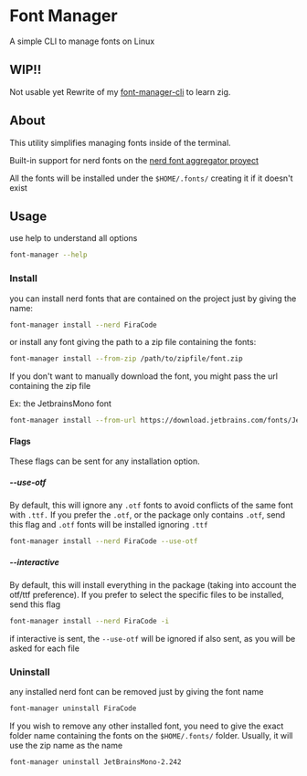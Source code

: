# Font Manager
A simple CLI to manage fonts on Linux

## WIP!!
Not usable yet
Rewrite of my [font-manager-cli](https://github.com/E-ricus/font-manager-cli) to learn zig.

## About
This utility simplifies managing fonts inside of the terminal.

Built-in support for nerd fonts on the [nerd font aggregator proyect](https://github.com/ryanoasis/nerd-fonts/)

All the fonts will be installed under the `$HOME/.fonts/` creating it if it doesn't exist

## Usage
use help to understand all options
```sh
font-manager --help
```

### Install
you can install nerd fonts that are contained on the project just by giving the name:
```sh
font-manager install --nerd FiraCode
```

or install any font giving the path to a zip file containing the fonts:
```sh
font-manager install --from-zip /path/to/zipfile/font.zip
```

If you don't want to manually download the font, you might pass the url containing the zip file

Ex: the JetbrainsMono font
```sh
font-manager install --from-url https://download.jetbrains.com/fonts/JetBrainsMono-2.242.zip
```

#### Flags
These flags can be sent for any installation option.

##### --use-otf
By default, this will ignore any `.otf` fonts to avoid conflicts of the same font with `.ttf.`
If you prefer the `.otf`, or the package only contains `.otf`, send this flag and `.otf` fonts will be installed ignoring `.ttf`
```sh
font-manager install --nerd FiraCode --use-otf
```

##### --interactive
By default, this will install everything in the package (taking into account the otf/ttf preference).
If you prefer to select the specific files to be installed, send this flag
```sh
font-manager install --nerd FiraCode -i
```
if interactive is sent, the `--use-otf` will be ignored if also sent, as you will be asked for each file

### Uninstall
any installed nerd font can be removed just by giving the font name
```sh
font-manager uninstall FiraCode
```

If you wish to remove any other installed font, you need to give the exact folder name containing the fonts on the `$HOME/.fonts/` folder. 
Usually, it will use the zip name as the name
```sh
font-manager uninstall JetBrainsMono-2.242
```
